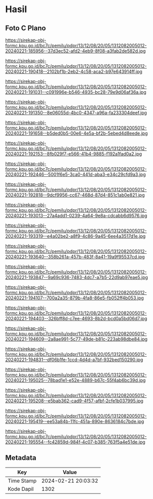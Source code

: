 # Hasil

## Foto C Plano

https://sirekap-obj-formc.kpu.go.id/bc7c/pemilu/pdpr/13/12/08/20/05/1312082005012-20240221-185956--37d3ec52-afd2-4eb9-8f08-a3fab2de582d.jpg

https://sirekap-obj-formc.kpu.go.id/bc7c/pemilu/pdpr/13/12/08/20/05/1312082005012-20240221-190418--2102bf1b-2eb2-4c58-aca2-b97e643914ff.jpg

https://sirekap-obj-formc.kpu.go.id/bc7c/pemilu/pdpr/13/12/08/20/05/1312082005012-20240221-191031--c091996e-b546-4935-bc28-79e9d06af36a.jpg

https://sirekap-obj-formc.kpu.go.id/bc7c/pemilu/pdpr/13/12/08/20/05/1312082005012-20240221-191350--8e06055d-4bc0-4347-a96a-fa233304deef.jpg

https://sirekap-obj-formc.kpu.go.id/bc7c/pemilu/pdpr/13/12/08/20/05/1312082005012-20240221-191658--b5ded0b5-00e6-4e5a-bf2b-5ebed4d8eede.jpg

https://sirekap-obj-formc.kpu.go.id/bc7c/pemilu/pdpr/13/12/08/20/05/1312082005012-20240221-192153--8fb029f7-e566-41b4-9885-f192a1fad0a2.jpg

https://sirekap-obj-formc.kpu.go.id/bc7c/pemilu/pdpr/13/12/08/20/05/1312082005012-20240221-192446--5001f6e5-3ca0-441d-aba3-e34c29cfd9a3.jpg

https://sirekap-obj-formc.kpu.go.id/bc7c/pemilu/pdpr/13/12/08/20/05/1312082005012-20240221-192818--9dcf9956-cc67-468d-87d4-851c1ab0e821.jpg

https://sirekap-obj-formc.kpu.go.id/bc7c/pemilu/pdpr/13/12/08/20/05/1312082005012-20240221-193013--27a4add1-0239-4a64-9e8a-cdcabb6d9576.jpg

https://sirekap-obj-formc.kpu.go.id/bc7c/pemilu/pdpr/13/12/08/20/05/1312082005012-20240221-193319--e4a02be2-a8f9-4c86-9a45-6ee4a3517d1e.jpg

https://sirekap-obj-formc.kpu.go.id/bc7c/pemilu/pdpr/13/12/08/20/05/1312082005012-20240221-193640--358b261a-457b-483f-8a41-19a9f95537cd.jpg

https://sirekap-obj-formc.kpu.go.id/bc7c/pemilu/pdpr/13/12/08/20/05/1312082005012-20240221-193847--9a69c936-7483-4dc7-a7b5-22d9ab97eae5.jpg

https://sirekap-obj-formc.kpu.go.id/bc7c/pemilu/pdpr/13/12/08/20/05/1312082005012-20240221-194107--700a2a35-879b-4fa8-86e5-fb052ff4b053.jpg

https://sirekap-obj-formc.kpu.go.id/bc7c/pemilu/pdpr/13/12/08/20/05/1312082005012-20240221-194403--326bff8d-c7ee-4693-8b2d-bcd0a5bd06d7.jpg

https://sirekap-obj-formc.kpu.go.id/bc7c/pemilu/pdpr/13/12/08/20/05/1312082005012-20240221-194609--2a8ae991-5c77-49de-b81c-223ab98dbe84.jpg

https://sirekap-obj-formc.kpu.go.id/bc7c/pemilu/pdpr/13/12/08/20/05/1312082005012-20240221-194831--df06b1fe-1ccd-4d4d-a7bf-932bed150290.jpg

https://sirekap-obj-formc.kpu.go.id/bc7c/pemilu/pdpr/13/12/08/20/05/1312082005012-20240221-195025--78bad1e1-e52e-4889-b67c-55f4ab6bc39d.jpg

https://sirekap-obj-formc.kpu.go.id/bc7c/pemilu/pdpr/13/12/08/20/05/1312082005012-20240221-195208--e5bab362-cad9-4f57-afbf-2cfe1b037995.jpg

https://sirekap-obj-formc.kpu.go.id/bc7c/pemilu/pdpr/13/12/08/20/05/1312082005012-20240221-195419--ee53a84b-11fc-451a-890e-8636184c7bde.jpg

https://sirekap-obj-formc.kpu.go.id/bc7c/pemilu/pdpr/13/12/08/20/05/1312082005012-20240221-195554--fc42859d-984f-4c07-b385-763f5a4e51de.jpg


## Metadata

| Key        | Value               |
| ---------- | ------------------- |
| Time Stamp | 2024-02-21 20:03:32 |
| Kode Dapil | 1302                |



